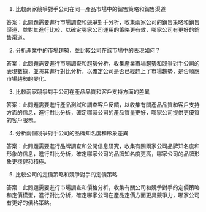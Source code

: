 

1. 比較兩家競爭對手公司在同一產品市場中的銷售策略和銷售渠道

答案：此問題需要進行市場調查和競爭對手分析，收集兩家公司的銷售策略和銷售渠道，並對其進行比較，以確定哪家公司運用的策略更有效，哪家公司有更好的銷售渠道。

2. 分析產業中的市場趨勢，並比較公司在該市場中的表現如何？

答案：此問題需要進行市場調查和趨勢分析，收集產業市場趨勢和競爭對手公司的表現數據，並將其進行對比分析，以確定公司是否已經趕上了市場趨勢，是否順應市場趨勢的變化。

3. 比較兩家競爭對手公司在產品品質和客戶支持方面的差異

答案：此問題需要進行產品測試和調查客戶反饋，以收集有關產品品質和客戶支持方面的信息，進行對比分析，確定哪家公司的產品質量更好，哪家公司提供更優質的客戶服務。

4. 分析兩個競爭對手公司的品牌知名度和形象差異

答案：此問題需要進行品牌調查和公開信息研究，收集有關兩家公司品牌知名度和形象的信息，進行對比分析，確定哪家公司的品牌知名度更高，哪家公司的品牌形象更穩健和積極。

5. 比較公司的定價策略和競爭對手的定價策略

答案：此問題需要進行市場調查和價格分析，收集有關公司和競爭對手的定價策略和定價模型，進行對比分析，確定哪家公司在產品定價方面更具競爭力，哪家公司有更好的價格策略。
